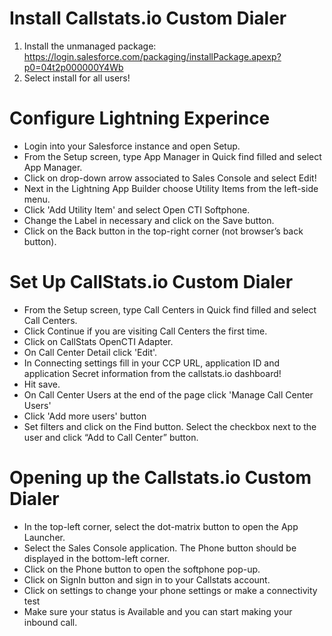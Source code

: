 # Install Callstats.io Custom Dialer
1. Install the unmanaged package: https://login.salesforce.com/packaging/installPackage.apexp?p0=04t2p000000Y4Wb
2. Select install for all users!

# Configure Lightning Experince
- Login into your Salesforce instance and open Setup.
- From the Setup screen, type App Manager in Quick find filled and select App Manager.
- Click on drop-down arrow associated to Sales Console and select Edit!
- Next in the Lightning App Builder choose Utility Items from the left-side menu.
- Click 'Add Utility Item' and select Open CTI Softphone.
- Change the Label in necessary and click on the Save button.
- Click on the Back button in the top-right corner (not browser’s back button).

# Set Up CallStats.io Custom Dialer
- From the Setup screen, type Call Centers in Quick find filled and select Call Centers.
- Click Continue if you are visiting Call Centers the first time.
- Click on CallStats OpenCTI Adapter.
- On Call Center Detail click 'Edit'.
- In Connecting settings fill in your CCP URL, application ID and application Secret information from the callstats.io dashboard!
- Hit save.
- On Call Center Users at the end of the page click 'Manage Call Center Users'
- Click 'Add more users' button
- Set filters and click on the Find button. Select the checkbox next to the user and click “Add to Call Center” button.

# Opening up the Callstats.io Custom Dialer
- In the top-left corner, select the dot-matrix button to open the App Launcher.
- Select the Sales Console application. The Phone button should be displayed in the bottom-left corner.
- Click on the Phone button to open the softphone pop-up.
- Click on SignIn button and sign in to your Callstats account.
- Click on settings to change your phone settings or make a connectivity test
- Make sure your status is Available and you can start making your inbound call.
